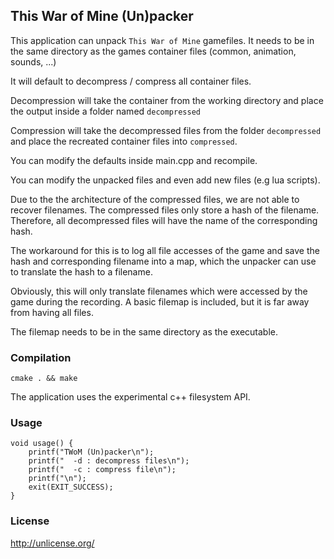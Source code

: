 ## This War of Mine (Un)packer

This application can unpack `This War of Mine` gamefiles.
It needs to be in the same directory as the games container files
(common, animation, sounds, ...)

It will default to decompress / compress all container files.

Decompression will take the container from the working directory and
place the output inside a folder named `decompressed`

Compression will take the decompressed files from the folder
`decompressed` and place the recreated container files
into `compressed`.

You can modify the defaults inside main.cpp and recompile.

You can modify the unpacked files and even add new files (e.g lua scripts).

Due to the the architecture of the compressed files, we are not able
to recover filenames. The compressed files only store a hash of the filename.
Therefore, all decompressed files will have the name of the corresponding hash.

The workaround for this is to log all file accesses of the game and save
the hash and corresponding filename into a map, which the unpacker
can use to translate the hash to a filename.

Obviously, this will only translate filenames which were accessed by the game
during the recording. A basic filemap is included, but it is far away
from having all files.

The filemap needs to be in the same directory as the executable.

### Compilation

`cmake . && make`

The application uses the experimental c++ filesystem API.

### Usage

```
void usage() {
    printf("TWoM (Un)packer\n");
    printf("  -d : decompress files\n");
    printf("  -c : compress file\n");
    printf("\n");
    exit(EXIT_SUCCESS);
}
```


### License

http://unlicense.org/